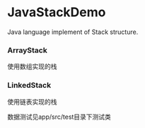 # JavaStackDemo
Java language implement of Stack structure.

### ArrayStack
使用数组实现的栈

### LinkedStack
使用链表实现的栈

数据测试见app/src/test目录下测试类
